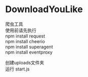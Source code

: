 # DownloadYouLike
爬虫工具<br>
使用前请先执行<br>
npm install request<br>
npm install cheerio<br>
npm install superagent<br>
npm install eventproxy<br>

创建uploads文件夹<br>
运行 start.js<br>
